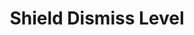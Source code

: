 ---
title: "Shield Dismiss Level"
canonical: "skill/shield-dismiss-level"
canonical_title: "Loresheet"
lists:
    - ancestral-loresheet
    - daemon-loresheet
    - elemental-loresheet
    - unliving-loresheet
tier: 1
osp_cost: 10
---